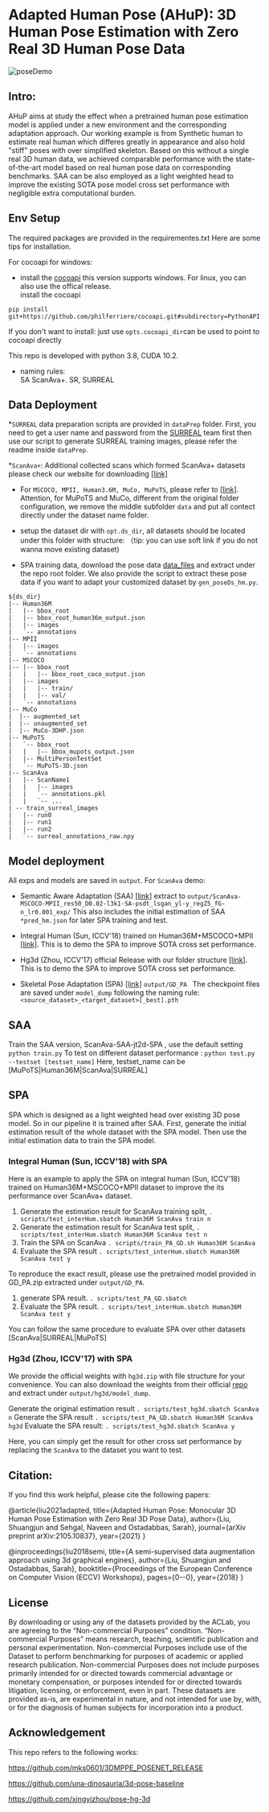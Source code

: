 # Adapted Human Pose (AHuP): 3D Human Pose Estimation with Zero Real 3D Human Pose Data
![poseDemo](imgs/poseDemo.PNG)
## Intro:
AHuP aims at study the effect when a pretrained human pose estimation model is applied under a new environment and the corresponding adaptation approach.  Our working example is from Synthetic human to estimate real human which differes greatly in appearance and also hold "stiff" poses with over simplified skeleton.  Based on this without a single real 3D human data, we achieved comparable performance with the state-of-the-art model based on real human pose data on corresponding benchmarks. SAA can be also employed as a light weighted head to improve the existing SOTA pose model cross set performance with negligible extra computational burden. 

## Env Setup 
The required packages are provided in the requirementes.txt 
Here are some tips for installation. 

For cocoapi for windows: 
* install the [cocoapi](https://github.com/philferriere/cocoapi)
   this version supports windows. For linux, you can also use the offical release.    
install the cocoapi

`pip install git+https://github.com/philferriere/cocoapi.git#subdirectory=PythonAPI`

 If you don't want to install: just use 
`opts.cocoapi_dir`can be used to point to cocoapi directly 

This repo is developed with python 3.8, CUDA 10.2.  
 
* naming rules:  
SA ScanAva+.  SR, SURREAL  
 
## Data Deployment

*`SURREAL`   data preparation scripts are provided in `dataPrep` folder. First, you need to get a user name and password from the [SURREAL](https://www.di.ens.fr/willow/research/surreal/data/) team first then use our script to generate SURREAL training images, please refer the readme inside `dataPrep`. 

*`ScanAva+`:  Additional collected scans which formed ScanAva+ datasets please check our website for downloading [[link]](https://web.northeastern.edu/ostadabbas/code/)  
  
* For `MSCOCO, MPII, Human3.6M, MuCo, MuPoTS`, please refer to [[link]](https://github.com/mks0601/3DMPPE_POSENET_RELEASE).  
Attention,  for MuPoTS and MuCo, different from the original folder configuration, we remove the middle subfolder `data` and put all contect directly under the dataset name folder.  
 
* setup the dataset dir with `opt.ds_dir`, all datasets should be located under this folder with structure:
（tip: you can use soft link if you do not wanna move existing dataset) 

* SPA training data, download the pose data [data_files](http://www.coe.neu.edu/Research/AClab/AHuP/data_files.zip) and extract under the repo root folder. We also provide the script to extract these pose data if you want to adapt your customized dataset by `gen_poseDs_hm.py`. 

   
```
${ds_dir}
|-- Human36M
|   |-- bbox_root
|   |-- bbox_root_human36m_output.json
|   |-- images
|   `-- annotations
|-- MPII
|   |-- images
|   `-- annotations
|-- MSCOCO
|-- |-- bbox_root
|   |   |-- bbox_root_coco_output.json
|   |-- images
|   |   |-- train/
|   |   |-- val/
|   `-- annotations
|-- MuCo
|  |-- augmented_set
|  |-- unaugmented_set
|  |-- MuCo-3DHP.json
|-- MuPoTS
|   `-- bbox_root
|   |   |-- bbox_mupots_output.json
|   |-- MultiPersonTestSet
|   `-- MuPoTS-3D.json
|-- ScanAva
|   |-- ScanName1
|   |   |-- images
|   |   `-- annotations.pkl
|   |   `-- ... 
| -- train_surreal_images 
|   |-- run0
|   |-- run1
|   |-- run2
|   `-- surreal_annotations_raw.npy
```

## Model deployment
All exps and models are saved in `output`. 
For `ScanAva` demo: 
 
* Semantic Aware Adaptation (SAA) [[link]](http://www.coe.neu.edu/Research/AClab/AHuP/ScanAva-MSCOCO-MPII_res50_D0.02-l3k1-SA-psdt_lsgan_yl-y_regZ5_fG-n_lr0.001_exp.zip) extract to
`output/ScanAva-MSCOCO-MPII_res50_D0.02-l3k1-SA-psdt_lsgan_yl-y_regZ5_fG-n_lr0.001_exp/`
This also includes the initial estimation of SAA  `*pred_hm.json` for later SPA training and test.

* Integral Human (Sun, ICCV'18) trained on Human36M+MSCOCO+MPII [[link]](http://www.coe.neu.edu/Research/AClab/AHuP/Human36M-MSCOCO-MPII_res50_D0.0-l3k1-SA-pn_lsgan_yl-y_regZ5_fG-n_lr0.001_exp.zip). This is to demo the SPA to improve SOTA cross set performance. 

* Hg3d (Zhou, ICCV'17) official Release with our folder structure [[link]](http://www.coe.neu.edu/Research/AClab/AHuP/hg3d.zip). This is to demo the SPA to improve SOTA cross set performance. 

* Skeletal Pose Adaptation (SPA) [[link]](http://www.coe.neu.edu/Research/AClab/AHuP/)
`output/GD_PA
`
The checkpoint files are saved under `model_dump` following the naming rule: `<source_dataset>_<target_dataset>[_best].pth` 


## SAA 
Train the SAA version, ScanAva-SAA-jt2d-SPA , use the default setting  
`python train.py` 
To test on different dataset performance : 
`python test.py --testset [testset_name]` 
Here, testset_name can be [MuPoTS|Human36M|ScanAva|SURREAL] 

## SPA 
SPA which is designed as a light weighted head over existing 3D pose model.
So in our pipeline it is trained after SAA. 
First, generate the initial estimation result of the whole dataset with the SPA model. Then use the initial estimation data to train the SPA model.

### Integral Human (Sun, ICCV'18) with SPA
Here is an example to apply the SPA on integral human (Sun, ICCV'18) trained on 
Human36M+MSCOCO+MPII dataset to improve the its performance over ScanAva+ dataset. 
 
1. Generate the  estimation result for ScanAva training split, 
`. scripts/test_interHum.sbatch Human36M ScanAva train n`
2. Generate the  estimation result for ScanAva test split, 
`. scripts/test_interHum.sbatch Human36M ScanAva test n`
3. Train the SPA on ScanAva 
`. scripts/train_PA_GD.sh Human36M ScanAva` 
4. Evaluate the SPA result 
`. scripts/test_interHum.sbatch Human36M ScanAva test y`

To reproduce the exact result, please use the pretrained model provided in GD_PA.zip extracted under `output/GD_PA`. 
1. generate SPA result. 
`. scripts/test_PA_GD.sbatch`
2. Evaluate the SPA result. 
`. scripts/test_interHum.sbatch Human36M ScanAva test y`

You can follow the same procedure to evaluate SPA over other datasets [ScanAva|SURREAL|MuPoTS] 

### Hg3d (Zhou, ICCV'17) with SPA
We provide the official weights with `hg3d.zip` with file structure for your convenience. You can also download the weights from their official [repo](https://github.com/xingyizhou/pose-hg-3d) and extract under `output/hg3d/model_dump`. 

Generate the original estimation result 
`. scripts/test_hg3d.sbatch ScanAva n`
Generate the SPA result 
`. scripts/test_PA_GD.sbatch Human36M ScanAva hg3d`
Evaluate the SPA result: 
`. scripts/test_hg3d.sbatch ScanAva y`

Here, you can simply get the result for other cross set performance by replacing the `ScanAva` to the dataset you want to test. 

## Citation:
If you find this work helpful, please cite the following papers: 

@article{liu2021adapted,
  title={Adapted Human Pose: Monocular 3D Human Pose Estimation with Zero Real 3D Pose Data},
  author={Liu, Shuangjun and Sehgal, Naveen and Ostadabbas, Sarah},
  journal={arXiv preprint arXiv:2105.10837},
  year={2021}
}

@inproceedings{liu2018semi,
  title={A semi-supervised data augmentation approach using 3d graphical engines},
  author={Liu, Shuangjun and Ostadabbas, Sarah},
  booktitle={Proceedings of the European Conference on Computer Vision (ECCV) Workshops},
  pages={0--0},
  year={2018}
}


## License
By downloading or using any of the datasets provided by the ACLab, you are agreeing to the “Non-commercial Purposes” condition. “Non-commercial Purposes” means research, teaching, scientific publication and personal experimentation. Non-commercial Purposes include use of the Dataset to perform benchmarking for purposes of academic or applied research publication. Non-commercial Purposes does not include purposes primarily intended for or directed towards commercial advantage or monetary compensation, or purposes intended for or directed towards litigation, licensing, or enforcement, even in part. These datasets are provided as-is, are experimental in nature, and not intended for use by, with, or for the diagnosis of human subjects for incorporation into a product.

## Acknowledgement
This repo refers to the following works:
 
https://github.com/mks0601/3DMPPE_POSENET_RELEASE

https://github.com/una-dinosauria/3d-pose-baseline

https://github.com/xingyizhou/pose-hg-3d





